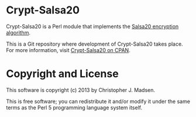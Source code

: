 Crypt-Salsa20
=============

Crypt-Salsa20 is a Perl module that implements the [Salsa20 encryption algorithm](http://cr.yp.to/snuffle.html).

This is a Git repository where development of Crypt-Salsa20 takes place.  For more information, visit [Crypt-Salsa20 on CPAN](http://search.cpan.org/dist/Crypt-Salsa20/).



Copyright and License
=====================

This software is copyright (c) 2013 by Christopher J. Madsen.

This is free software; you can redistribute it and/or modify it under
the same terms as the Perl 5 programming language system itself.
